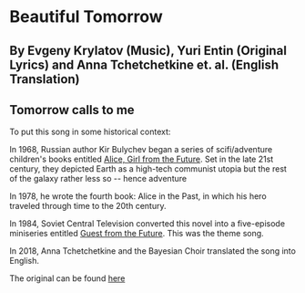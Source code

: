 #  Beautiful Tomorrow
## By Evgeny Krylatov (Music), Yuri Entin (Original Lyrics) and Anna Tchetchetkine et. al. (English Translation)
## Tomorrow calls to me

To put this song in some historical context:

In 1968, Russian author Kir Bulychev began a series of scifi/adventure children's books entitled [Alice, Girl from the Future](https://tvtropes.org/pmwiki/pmwiki.php/Literature/AliceGirlFromTheFuture).  Set in the late 21st century, they depicted Earth as a high-tech communist utopia but the rest of the galaxy rather less so -- hence adventure

In 1978, he wrote the fourth book: Alice in the Past, in which his hero traveled through time to the 20th century.

In 1984, Soviet Central Television converted this novel into a five-episode miniseries entitled [Guest from the Future](https://tvtropes.org/pmwiki/pmwiki.php/Series/GuestFromTheFuture).  This was the theme song.

In 2018, Anna Tchetchetkine and the Bayesian Choir translated the song into English.

The original can be found [here](https://www.youtube.com/watch?v=GJB_kRkwUOk)
